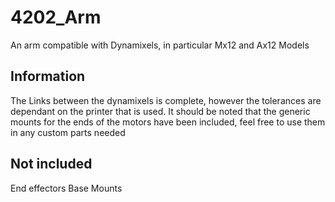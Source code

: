 # 4202_Arm
An arm compatible with Dynamixels, in particular Mx12 and Ax12 Models
## Information
The Links between the dynamixels is complete, however the tolerances are dependant on the printer that is used. 
It should be noted that the generic mounts for the ends of the motors have been included, feel free to use them in any custom parts needed 
## Not included 
End effectors 
Base Mounts 
